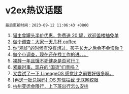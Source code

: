# v2ex热议话题

`最后更新时间：2023-09-12 11:06:43 +0800`

1. [猫主食罐头半价优惠，免费送 20 罐，欢迎盖楼抽免单](https://www.v2ex.com/t/972711)
1. [做个调查：大家一天几杯 coffee](https://www.v2ex.com/t/972754)
1. [你“鸡娃”的时候有没有想过，孩子长大之后会不会恨你？](https://www.v2ex.com/t/972714)
1. [做个小调查，现在还在找工作的进。。。](https://www.v2ex.com/t/972699)
1. [裸辞一年且饿不死健身是否可行？](https://www.v2ex.com/t/972802)
1. [紧跟时事，现在的“国货”们贵吗？](https://www.v2ex.com/t/972931)
1. [又尝试了一下 LineageOS 感觉比之前要好很多啊。](https://www.v2ex.com/t/972781)
1. [[再送一批兑换码] iOS 短信拦截 无联网权限](https://www.v2ex.com/t/972892)
1. [杭州亚运会限行，上下班出行怎么安排](https://www.v2ex.com/t/972739)

